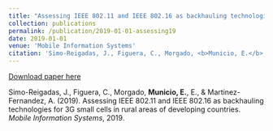 ```yaml
---
title: "Assessing IEEE 802.11 and IEEE 802.16 as backhauling technologies for 3G small cells in rural areas of developing countries"
collection: publications
permalink: /publication/2019-01-01-assessing19
date: 2019-01-01
venue: 'Mobile Information Systems'
citation: 'Simo-Reigadas, J., Figuera, C., Morgado, <b>Municio, E.</b>, E., & Martinez-Fernandez, A. (2019). Assessing IEEE 802.11 and IEEE 802.16 as backhauling technologies for 3G small cells in rural areas of developing countries. <i>Mobile Information Systems</i>, 2019.'
---
```


[Download paper here](https://www.hindawi.com/journals/misy/2019/4383945/)

Simo-Reigadas, J., Figuera, C., Morgado, <b>Municio, E.</b>, E., & Martinez-Fernandez, A. (2019). Assessing IEEE 802.11 and IEEE 802.16 as backhauling technologies for 3G small cells in rural areas of developing countries. <i>Mobile Information Systems</i>, 2019.